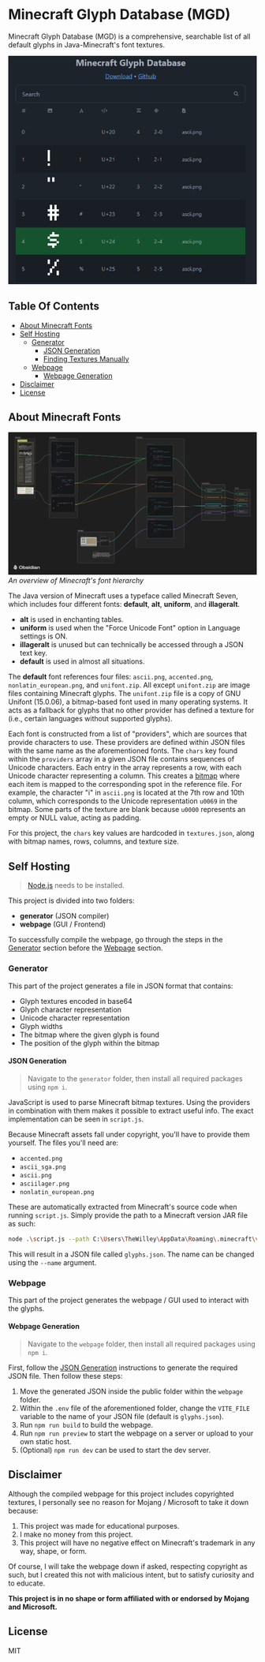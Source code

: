 # Minecraft Glyph Database (MGD)

Minecraft Glyph Database (MGD) is a comprehensive, searchable list of all default glyphs in Java-Minecraft's font textures.

![screenshot](readme/Screenshot%203.png)

## Table Of Contents

- [About Minecraft Fonts](#about-minecraft-fonts)
- [Self Hosting](#self-hosting)
  - [Generator](#generator)
    - [JSON Generation](#json-generation)
    - [Finding Textures Manually](#finding-textures-manually)
  - [Webpage](#webpage)
    - [Webpage Generation](#webpage-generation)
- [Disclaimer](#disclaimer)
- [License](#license)

## About Minecraft Fonts

![Fonts Overview](readme/Fonts%20Overview.png)  
_An overview of Minecraft's font hierarchy_

The Java version of Minecraft uses a typeface called Minecraft Seven, which includes four different fonts: **default**, **alt**, **uniform**, and **illageralt**.

- **alt** is used in enchanting tables.
- **uniform** is used when the "Force Unicode Font" option in Language settings is ON.
- **illageralt** is unused but can technically be accessed through a JSON text key.
- **default** is used in almost all situations.

The **default** font references four files: `ascii.png`, `accented.png`, `nonlatin_european.png`, and `unifont.zip`. All except `unifont.zip` are image files containing Minecraft glyphs. The `unifont.zip` file is a copy of GNU Unifont (15.0.06), a bitmap-based font used in many operating systems. It acts as a fallback for glyphs that no other provider has defined a texture for (i.e., certain languages without supported glyphs).

Each font is constructed from a list of "providers", which are sources that provide characters to use. These providers are defined within JSON files with the same name as the aforementioned fonts. The `chars` key found within the `providers` array in a given JSON file contains sequences of Unicode characters. Each entry in the array represents a row, with each Unicode character representing a column. This creates a [bitmap](https://www.britannica.com/technology/bitmap) where each item is mapped to the corresponding spot in the reference file. For example, the character "i" in `ascii.png` is located at the 7th row and 10th column, which corresponds to the Unicode representation `u0069` in the bitmap. Some parts of the texture are blank because `u0000` represents an empty or NULL value, acting as padding.

For this project, the `chars` key values are hardcoded in `textures.json`, along with bitmap names, rows, columns, and texture size.

## Self Hosting

> [Node.js](https://nodejs.org/en) needs to be installed.

This project is divided into two folders:

- **generator** (JSON compiler)
- **webpage** (GUI / Frontend)

To successfully compile the webpage, go through the steps in the [Generator](#generator) section before the [Webpage](#webpage) section.

### Generator

This part of the project generates a file in JSON format that contains:

- Glyph textures encoded in base64
- Glyph character representation
- Unicode character representation
- Glyph widths
- The bitmap where the given glyph is found
- The position of the glyph within the bitmap

#### JSON Generation

> Navigate to the `generator` folder, then install all required packages using `npm i`.

JavaScript is used to parse Minecraft bitmap textures. Using the providers in combination with them makes it possible to extract useful info. The exact implementation can be seen in `script.js`.

Because Minecraft assets fall under copyright, you'll have to provide them yourself. The files you'll need are:

- `accented.png`
- `ascii_sga.png`
- `ascii.png`
- `asciilager.png`
- `nonlatin_european.png`

These are automatically extracted from Minecraft's source code when running `script.js`. Simply provide the path to a Minecraft version JAR file as such:

```sh
node .\script.js --path C:\Users\TheWilley\AppData\Roaming\.minecraft\versions\1.21\1.21.jar --name glyphs
```

This will result in a JSON file called `glyphs.json`. The name can be changed using the `--name` argument.

### Webpage

This part of the project generates the webpage / GUI used to interact with the glyphs.

#### Webpage Generation

> Navigate to the `webpage` folder, then install all required packages using `npm i`.

First, follow the [JSON Generation](#json-generation) instructions to generate the required JSON file. Then follow these steps:

1. Move the generated JSON inside the public folder within the `webpage` folder.
2. Within the `.env` file of the aforementioned folder, change the `VITE_FILE` variable to the name of your JSON file (default is `glyphs.json`).
3. Run `npm run build` to build the webpage.
4. Run `npm run preview` to start the webpage on a server or upload to your own static host.
5. (Optional) `npm run dev` can be used to start the dev server.

## Disclaimer

Although the compiled webpage for this project includes copyrighted textures, I personally see no reason for Mojang / Microsoft to take it down because:

1. This project was made for educational purposes.
2. I make no money from this project.
3. This project will have no negative effect on Minecraft's trademark in any way, shape, or form.

Of course, I will take the webpage down if asked, respecting copyright as such, but I created this not with malicious intent, but to satisfy curiosity and to educate.

**This project is in no shape or form affiliated with or endorsed by Mojang and Microsoft.**

## License

MIT